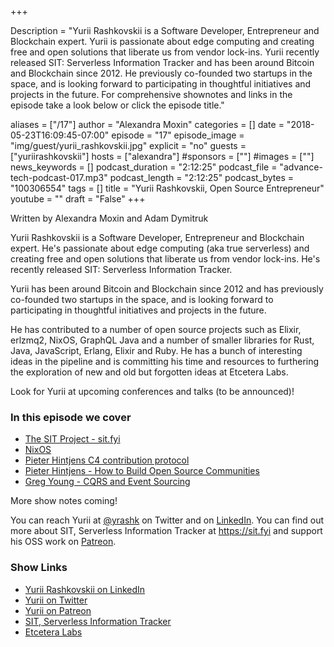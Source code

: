 +++

Description = "Yurii Rashkovskii is a Software Developer, Entrepreneur and Blockchain expert. Yurii is passionate about edge computing and creating free and open solutions that liberate us from vendor lock-ins. Yurii recently released SIT: Serverless Information Tracker and has been around Bitcoin and Blockchain since 2012. He previously co-founded two startups in the space, and is looking forward to participating in thoughtful initiatives and projects in the future. For comprehensive shownotes and links in the episode take a look below or click the episode title."

aliases = ["/17"]
author = "Alexandra Moxin"
categories = []
date = "2018-05-23T16:09:45-07:00"
episode = "17"
episode_image = "img/guest/yurii_rashkovskii.jpg"
explicit = "no"
guests = ["yuriirashkovskii"]
hosts = ["alexandra"]
#sponsors = [""]
#images = [""]
news_keywords = []
podcast_duration = "2:12:25"
podcast_file = "advance-tech-podcast-017.mp3"
podcast_length = "2:12:25"
podcast_bytes = "100306554"
tags = []
title = "Yurii Rashkovskii, Open Source Entrepreneur"
youtube = ""
draft = "False"
+++

Written by Alexandra Moxin and Adam Dymitruk

Yurii Rashkovskii is a Software Developer, Entrepreneur and Blockchain expert. He's passionate about edge computing (aka true serverless) and creating free and open solutions that liberate us from vendor lock-ins. He's recently released SIT: Serverless Information Tracker.

Yurii has been around Bitcoin and Blockchain since 2012 and has previously co-founded two startups in the space, and is looking forward to participating in thoughtful initiatives and projects in the future.

He has contributed to a number of open source projects such as Elixir, erlzmq2, NixOS, GraphQL Java and a number of smaller libraries for Rust, Java, JavaScript, Erlang, Elixir and Ruby. He has a bunch of interesting ideas in the pipeline and is committing his time and resources to furthering the exploration of new and old but forgotten ideas at Etcetera Labs.

Look for Yurii at upcoming conferences and talks (to be announced)!

### In this episode we cover

* [The SIT Project - sit.fyi](https://sit.fyi)
* [NixOS](https://nixos.org/)
* [Pieter Hintjens C4 contribution protocol](http://hintjens.com/blog:93)
* [Pieter Hintjens - How to Build Open Source Communities](https://www.youtube.com/watch?v=uzxcILudFWM)
* [Greg Young - CQRS and Event Sourcing](https://www.youtube.com/watch?v=JHGkaShoyNs)

More show notes coming!

You can reach Yurii at [@yrashk](https://twitter.com/yrashk) on Twitter and on [LinkedIn](https://www.linkedin.com/in/yrashk/). You can find out more about SIT, Serverless Information Tracker at https://sit.fyi and support his OSS work on [Patreon](http://patreon.com/yrashk).

### Show Links

* [Yurii Rashkovskii on LinkedIn](https://www.linkedin.com/in/yrashk/)
* [Yurii on Twitter](https://twitter.com/yrashk)
* [Yurii on Patreon](http://patreon.com/yrashk)
* [SIT, Serverless Information Tracker](https://sit.fyi )
* [Etcetera Labs](https://github.com/EtceteraLabs)












